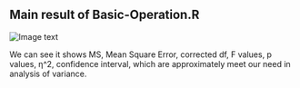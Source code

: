 ## Main result of Basic-Operation.R  
  
![Image text](https://github.com/huanqingwang/R-For-Psycher/blob/master/R-image/ManovaResult1.png)
  
We can see it shows MS, Mean Square Error, corrected df, F values, p values, η^2, confidence interval, which are approximately meet our need in analysis of variance.
